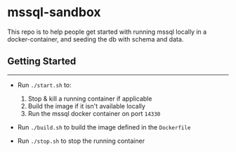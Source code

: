 # mssql-sandbox

This repo is to help people get started with running mssql locally in a docker-container, and seeding the db with schema and data.

## Getting Started

---
- Run `./start.sh` to:
  1. Stop & kill a running container if applicable
  2. Build the image if it isn't available locally
  3. Run the mssql docker container on port `14330`

- Run `./build.sh` to build the image defined in the `Dockerfile`
- Run `./stop.sh` to stop the running container